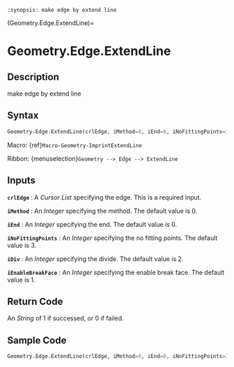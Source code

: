 ```{module} Geometry.Edge.ExtendLine()
:synopsis: make edge by extend line
```

(Geometry.Edge.ExtendLine)=

# Geometry.Edge.ExtendLine

## Description

make edge by extend line

## Syntax

```python
Geometry.Edge.ExtendLine(crlEdge, iMethod=0, iEnd=0, iNoFittingPoints=3, iDiv=2, iEnableBreakFace=1)
```

Macro: {ref}`Macro-Geometry-ImprintExtendLine`

Ribbon: {menuselection}`Geometry --> Edge --> ExtendLine`

## Inputs

**`crlEdge`**
: A _Cursor List_ specifying the edge. This is a required input.

**`iMethod`**
: An _Integer_ specifying the method. The default value is 0.

**`iEnd`**
: An _Integer_ specifying the end. The default value is 0.

**`iNoFittingPoints`**
: An _Integer_ specifying the no fitting points. The default value is 3.

**`iDiv`**
: An _Integer_ specifying the divide. The default value is 2.

**`iEnableBreakFace`**
: An _Integer_ specifying the enable break face. The default value is 1.

## Return Code

An _String_ of 1 if successed, or 0 if failed.

## Sample Code

```python
Geometry.Edge.ExtendLine(crlEdge, iMethod=0, iEnd=0, iNoFittingPoints=3, iDiv=2, iEnableBreakFace=1)
```
